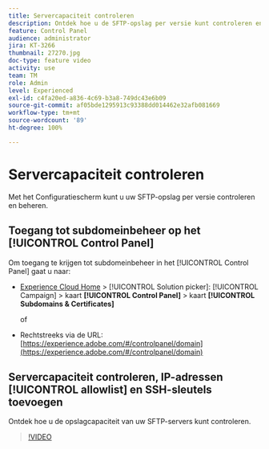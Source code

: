 ```yaml
---
title: Servercapaciteit controleren
description: Ontdek hoe u de SFTP-opslag per versie kunt controleren en beheren en IP-adressen aan lijsten met gewenste personen kunt toevoegen.
feature: Control Panel
audience: administrator
jira: KT-3266
thumbnail: 27270.jpg
doc-type: feature video
activity: use
team: TM
role: Admin
level: Experienced
exl-id: c4fa20ed-a836-4c69-b3a8-749dc43e6b09
source-git-commit: af05bde1295913c93388dd014462e32afb081669
workflow-type: tm+mt
source-wordcount: '89'
ht-degree: 100%

---
```


# Servercapaciteit controleren

Met het Configuratiescherm kunt u uw SFTP-opslag per versie controleren en beheren.

## Toegang tot subdomeinbeheer op het [!UICONTROL Control Panel]

Om toegang te krijgen tot subdomeinbeheer in het [!UICONTROL Control Panel] gaat u naar:

* [Experience Cloud Home](https://experience.adobe.com/#/home) > [!UICONTROL Solution picker]: [!UICONTROL Campaign] > kaart **[!UICONTROL Control Panel]** > kaart **[!UICONTROL Subdomains & Certificates]**

  of
* Rechtstreeks via de URL: [https://experience.adobe.com/#/controlpanel/domain](https://experience.adobe.com/#/controlpanel/domain)

## Servercapaciteit controleren, IP-adressen [!UICONTROL allowlist] en SSH-sleutels toevoegen

Ontdek hoe u de opslagcapaciteit van uw SFTP-servers kunt controleren.

>[!VIDEO](https://video.tv.adobe.com/v/27270?quality=12&learn=0n)
